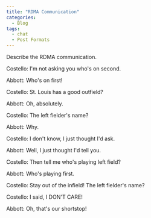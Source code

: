 ```yaml
---
title: "RDMA Communication"
categories:
  - Blog
tags:
  - chat
  - Post Formats
---
```


Describe the RDMA communication.

Costello: I'm not asking you who's on second.

Abbott: Who's on first!

Costello: St. Louis has a good outfield?

Abbott: Oh, absolutely.

Costello: The left fielder's name?

Abbott: Why.

Costello: I don't know, I just thought I'd ask.

Abbott: Well, I just thought I'd tell you.

Costello: Then tell me who's playing left field?

Abbott: Who's playing first.

Costello: Stay out of the infield! The left fielder's name?

Costello: I said, I DON'T CARE!

Abbott: Oh, that's our shortstop!
